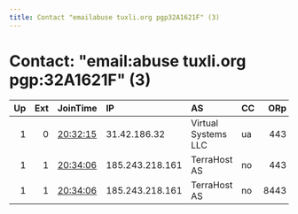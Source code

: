 ```yaml
---
title: Contact "emailabuse tuxli.org pgp32A1621F" (3)
---
```


# Contact: "email:abuse tuxli.org pgp:32A1621F" (3)

|   Up |   Ext | JoinTime                                                                                              | IP              | AS                  | CC   |   ORp |   Dirp | OS    | Version   | Nickname   |   eFamMembers |
|-----:|------:|:------------------------------------------------------------------------------------------------------|:----------------|:--------------------|:-----|------:|-------:|:------|:----------|:-----------|--------------:|
|    1 |     0 | [20:32:15](https://nusenu.github.io/OrNetStats/w/relay/8921B03A42EE78C9DCCD3074A609BD91CC923EDE.html) | 31.42.186.32    | Virtual Systems LLC | ua   |   443 |      0 | Linux | 0.4.7.10  | bauruine   |            52 |
|    1 |     1 | [20:34:06](https://nusenu.github.io/OrNetStats/w/relay/6BEF175851325B887C1476510F0F054FA6A2ED4C.html) | 185.243.218.161 | TerraHost AS        | no   |   443 |      0 | Linux | 0.4.7.10  | bauruine   |            52 |
|    1 |     1 | [20:34:06](https://nusenu.github.io/OrNetStats/w/relay/D969A8D985DF5FC63454BB4E130E81B1C32ED4CD.html) | 185.243.218.161 | TerraHost AS        | no   |  8443 |      0 | Linux | 0.4.7.10  | bauruine   |            52 |
